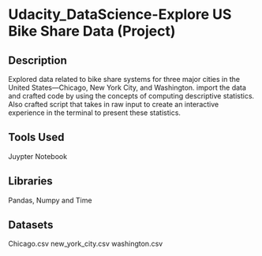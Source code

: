 # Udacity_DataScience-Explore US Bike Share Data (Project)

## Description
<p> Explored data related to bike share systems for three major cities in the United States—Chicago, New York City, and Washington. 
import the data and crafted code by using the concepts of computing descriptive statistics. 
Also crafted script that takes in raw input to create an interactive experience in the terminal to present these statistics.</p>

## Tools Used

<p>Juypter Notebook</p>

## Libraries

</p> Pandas, Numpy and Time</p>

## Datasets

<p> Chicago.csv  new_york_city.csv   washington.csv</p>

